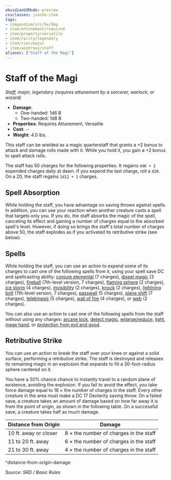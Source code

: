 ```yaml
---
obsidianUIMode: preview
cssclasses: json5e-item
tags:
- compendium/src/5e/dmg
- item/attunement/required
- item/property/versatile
- item/rarity/legendary
- item/tier/major
- item/wondrous/staff
aliases: ["Staff of the Magi"]
---
```

# Staff of the Magi
*Staff, major, legendary (requires attunement by a sorcerer, warlock, or wizard)*  

- **Damage**:
  - One-handed: 1d6 B
  - Two-handed: 1d8 B
- **Properties**: Requires Attunement, Versatile
- **Cost**: ⏤
- **Weight**: 4.0 lbs.

This staff can be wielded as a magic quarterstaff that grants a +2 bonus to attack and damage rolls made with it. While you hold it, you gain a +2 bonus to spell attack rolls.

The staff has 50 charges for the following properties. It regains `4d6 + 2` expended charges daily at dawn. If you expend the last charge, roll a `d20`. On a 20, the staff regains `1d12 + 1` charges.

## Spell Absorption

While holding the staff, you have advantage on saving throws against spells. In addition, you can use your reaction when another creature casts a spell that targets only you. If you do, the staff absorbs the magic of the spell, canceling its effect and gaining a number of charges equal to the absorbed spell's level. However, if doing so brings the staff's total number of charges above 50, the staff explodes as if you activated its retributive strike (see below).

## Spells

While holding the staff, you can use an action to expend some of its charges to cast one of the following spells from it, using your spell save DC and spellcasting ability: [conjure elemental](compendium/spells/conjure-elemental.md) (7 charges), [dispel magic](compendium/spells/dispel-magic.md) (3 charges), [fireball](compendium/spells/fireball.md) (7th-level version, 7 charges), [flaming sphere](compendium/spells/flaming-sphere.md) (2 charges), [ice storm](compendium/spells/ice-storm.md) (4 charges), [invisibility](compendium/spells/invisibility.md) (2 charges), [knock](compendium/spells/knock.md) (2 charges), [lightning bolt](compendium/spells/lightning-bolt.md) (7th-level version, 7 charges), [passwall](compendium/spells/passwall.md) (5 charges), [plane shift](compendium/spells/plane-shift.md) (7 charges), [telekinesis](compendium/spells/telekinesis.md) (5 charges), [wall of fire](compendium/spells/wall-of-fire.md) (4 charges), or [web](compendium/spells/web.md) (2 charges).

You can also use an action to cast one of the following spells from the staff without using any charges: [arcane lock](compendium/spells/arcane-lock.md), [detect magic](compendium/spells/detect-magic.md), [enlarge/reduce](compendium/spells/enlarge-reduce.md), [light](compendium/spells/light.md), [mage hand](compendium/spells/mage-hand.md), or [protection from evil and good](compendium/spells/protection-from-evil-and-good.md).

## Retributive Strike

You can use an action to break the staff over your knee or against a solid surface, performing a retributive strike. The staff is destroyed and releases its remaining magic in an explosion that expands to fill a 30-foot-radius sphere centered on it.

You have a 50% chance chance to instantly travel to a random plane of existence, avoiding the explosion. If you fail to avoid the effect, you take force damage equal to 16 × the number of charges in the staff. Every other creature in the area must make a DC 17 Dexterity saving throw. On a failed save, a creature takes an amount of damage based on how far away it is from the point of origin, as shown in the following table. On a successful save, a creature takes half as much damage.

| Distance from Origin | Damage |
|----------------------|--------|
| 10 ft. away or closer | 8 × the number of charges in the staff |
| 11 to 20 ft. away | 6 × the number of charges in the staff |
| 21 to 30 ft. away | 4 × the number of charges in the staff |
^distance-from-origin-damage

*Source: SRD / Basic Rules*